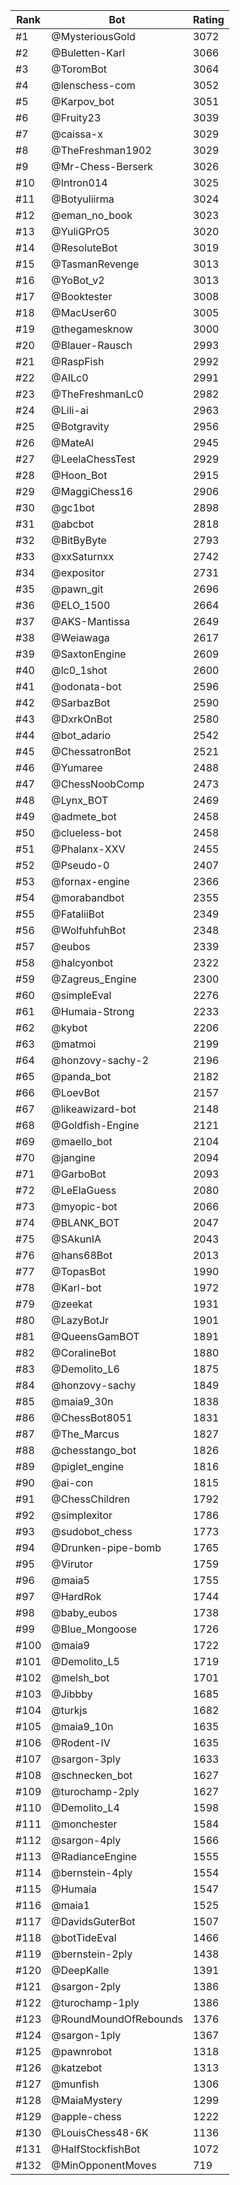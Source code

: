 Rank|Bot|Rating
---|---|---
#1|@MysteriousGold|3072
#2|@Buletten-Karl|3066
#3|@ToromBot|3064
#4|@lenschess-com|3052
#5|@Karpov_bot|3051
#6|@Fruity23|3039
#7|@caissa-x|3029
#8|@TheFreshman1902|3029
#9|@Mr-Chess-Berserk|3026
#10|@Intron014|3025
#11|@Botyuliirma|3024
#12|@eman_no_book|3023
#13|@YuliGPrO5|3020
#14|@ResoluteBot|3019
#15|@TasmanRevenge|3013
#16|@YoBot_v2|3013
#17|@Booktester|3008
#18|@MacUser60|3005
#19|@thegamesknow|3000
#20|@Blauer-Rausch|2993
#21|@RaspFish|2992
#22|@AILc0|2991
#23|@TheFreshmanLc0|2982
#24|@Lili-ai|2963
#25|@Botgravity|2956
#26|@MateAI|2945
#27|@LeelaChessTest|2929
#28|@Hoon_Bot|2915
#29|@MaggiChess16|2906
#30|@gc1bot|2898
#31|@abcbot|2818
#32|@BitByByte|2793
#33|@xxSaturnxx|2742
#34|@expositor|2731
#35|@pawn_git|2696
#36|@ELO_1500|2664
#37|@AKS-Mantissa|2649
#38|@Weiawaga|2617
#39|@SaxtonEngine|2609
#40|@lc0_1shot|2600
#41|@odonata-bot|2596
#42|@SarbazBot|2590
#43|@DxrkOnBot|2580
#44|@bot_adario|2542
#45|@ChessatronBot|2521
#46|@Yumaree|2488
#47|@ChessNoobComp|2473
#48|@Lynx_BOT|2469
#49|@admete_bot|2458
#50|@clueless-bot|2458
#51|@Phalanx-XXV|2455
#52|@Pseudo-0|2407
#53|@fornax-engine|2366
#54|@morabandbot|2355
#55|@FataliiBot|2349
#56|@WolfuhfuhBot|2348
#57|@eubos|2339
#58|@halcyonbot|2322
#59|@Zagreus_Engine|2300
#60|@simpleEval|2276
#61|@Humaia-Strong|2233
#62|@kybot|2206
#63|@matmoi|2199
#64|@honzovy-sachy-2|2196
#65|@panda_bot|2182
#66|@LoevBot|2157
#67|@likeawizard-bot|2148
#68|@Goldfish-Engine|2121
#69|@maello_bot|2104
#70|@jangine|2094
#71|@GarboBot|2093
#72|@LeElaGuess|2080
#73|@myopic-bot|2066
#74|@BLANK_BOT|2047
#75|@SAkunIA|2043
#76|@hans68Bot|2013
#77|@TopasBot|1990
#78|@Karl-bot|1972
#79|@zeekat|1931
#80|@LazyBotJr|1901
#81|@QueensGamBOT|1891
#82|@CoralineBot|1880
#83|@Demolito_L6|1875
#84|@honzovy-sachy|1849
#85|@maia9_30n|1838
#86|@ChessBot8051|1831
#87|@The_Marcus|1827
#88|@chesstango_bot|1826
#89|@piglet_engine|1816
#90|@ai-con|1815
#91|@ChessChildren|1792
#92|@simplexitor|1786
#93|@sudobot_chess|1773
#94|@Drunken-pipe-bomb|1765
#95|@Virutor|1759
#96|@maia5|1755
#97|@HardRok|1744
#98|@baby_eubos|1738
#99|@Blue_Mongoose|1726
#100|@maia9|1722
#101|@Demolito_L5|1719
#102|@melsh_bot|1701
#103|@Jibbby|1685
#104|@turkjs|1682
#105|@maia9_10n|1635
#106|@Rodent-IV|1635
#107|@sargon-3ply|1633
#108|@schnecken_bot|1627
#109|@turochamp-2ply|1627
#110|@Demolito_L4|1598
#111|@monchester|1584
#112|@sargon-4ply|1566
#113|@RadianceEngine|1555
#114|@bernstein-4ply|1554
#115|@Humaia|1547
#116|@maia1|1525
#117|@DavidsGuterBot|1507
#118|@botTideEval|1466
#119|@bernstein-2ply|1438
#120|@DeepKalle|1391
#121|@sargon-2ply|1386
#122|@turochamp-1ply|1386
#123|@RoundMoundOfRebounds|1376
#124|@sargon-1ply|1367
#125|@pawnrobot|1318
#126|@katzebot|1313
#127|@munfish|1306
#128|@MaiaMystery|1299
#129|@apple-chess|1222
#130|@LouisChess48-6K|1136
#131|@HalfStockfishBot|1072
#132|@MinOpponentMoves|719
